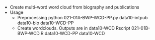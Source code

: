 - Create multi-word word cloud from biography and publications
- Usage
  - Preprocessing
    python 021-01A-BWP-WCD-PP.py data10-intpub data10-bio data10-WCD-PP
  - Create wordclouds. Outputs are in data10-WCD
    Rscript 021-01B-BWP-WCD.R data10-WCD-PP data10-WCD

